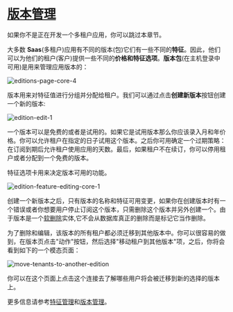 # [版本管理](https://docs.aspnetzero.com/en/aspnet-core-angular/latest/Features-Angular-Edition-Management)

如果你不是正在开发一个多租户应用，你可以跳过本章节。

大多数 **Saas**(多租户)应用有不同的版本(包)它们有一些不同的**特征**。因此，他们可以为他们的租户(客户)提供一些不同的**价格和特征选项**。**版本包**(在主机登录中可用)是用来管理应用版本的：

![editions-page-core-4](/images/aspnetzero/editions-page-core-4.png)

版本用来对特征值进行分组并分配给租户。我们可以通过点击**创建新版本**按钮创建一个新的版本:

![edition-edit-1](/images/aspnetzero/edition-edit-1.png)

一个版本可以是免费的或者是试用的。如果它是试用版本那么你应该录入月和年价格。你可以允许租户在指定的日子试用这个版本。之后你可用确定一个过期策略：在订阅到期后允许租户使用应用的天数。最后，如果租户不在续订，你可以停用租户或者分配到一个免费的版本。

特征选项卡用来决定版本可用的功能。

![edition-feature-editing-core-1](/images/aspnetzero/edition-feature-editing-core-1.png)

创建一个新版本之后，只有版本的名称和特征可用变更，如果你在创建版本时有一个错误或者你想要用户停止订阅这个版本，只需删除这个版本并另外创建一个。由于版本是一个[软删除](https://aspnetboilerplate.com/Pages/Documents/Data-Filters#isoftdelete)实体,它不会从数据库真正的删除而是标记它当作删除。

为了删除和编辑，该版本的所有租户都必须迁移到其他版本中。你可以很容易的做到，在版本页点击"动作"按钮，然后选择"移动租户到其他版本"项，之后，你将会看到如下的一个模态页面：

![move-tenants-to-another-edition](/images/aspnetzero/move-tenants-to-another-edition.png)

你可以在这个页面上点击这个连接去了解哪些用户将会被迁移到新的选择的版本上。

更多信息请参考[特征管理](https://aspnetboilerplate.com/Pages/Documents/Feature-Management)和[版本管理](https://aspnetboilerplate.com/Pages/Documents/Zero/Edition-Management)。
